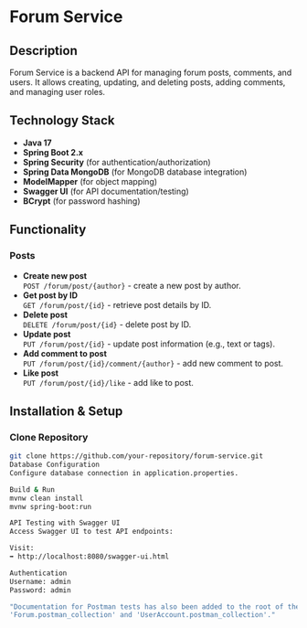 # Forum Service

## Description
Forum Service is a backend API for managing forum posts, comments, and users. It allows creating, updating, and deleting posts, adding comments, and managing user roles.

## Technology Stack
- **Java 17**
- **Spring Boot 2.x**
- **Spring Security** (for authentication/authorization)
- **Spring Data MongoDB** (for MongoDB database integration)
- **ModelMapper** (for object mapping)
- **Swagger UI** (for API documentation/testing)
- **BCrypt** (for password hashing)

## Functionality
### Posts
- **Create new post**  
  `POST /forum/post/{author}` - create a new post by author.
- **Get post by ID**  
  `GET /forum/post/{id}` - retrieve post details by ID.
- **Delete post**  
  `DELETE /forum/post/{id}` - delete post by ID.
- **Update post**  
  `PUT /forum/post/{id}` - update post information (e.g., text or tags).
- **Add comment to post**  
  `PUT /forum/post/{id}/comment/{author}` - add new comment to post.
- **Like post**  
  `PUT /forum/post/{id}/like` - add like to post.

## Installation & Setup
### Clone Repository
```sh
git clone https://github.com/your-repository/forum-service.git
Database Configuration
Configure database connection in application.properties.

Build & Run
mvnw clean install
mvnw spring-boot:run

API Testing with Swagger UI
Access Swagger UI to test API endpoints:

Visit:
➡️ http://localhost:8080/swagger-ui.html

Authentication
Username: admin
Password: admin

"Documentation for Postman tests has also been added to the root of the project:
'Forum.postman_collection' and 'UserAccount.postman_collection'."

